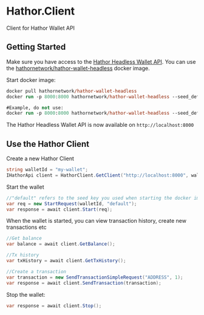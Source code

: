 # Hathor.Client

Client for Hathor Wallet API

## Getting Started

Make sure you have access to the [Hathor Headless Wallet API](https://github.com/HathorNetwork/hathor-wallet-headless). You can use the [hathornetwork/hathor-wallet-headless](https://hub.docker.com/r/hathornetwork/hathor-wallet-headless) docker image.

Start docker image:
```ps
docker pull hathornetwork/hathor-wallet-headless
docker run -p 8000:8000 hathornetwork/hathor-wallet-headless --seed_default "YOUR 24 SEED WORDS"

#Example, do not use:
docker run -p 8000:8000 hathornetwork/hathor-wallet-headless --seed_default "work above economy captain advance bread logic paddle copper change maze tongue salon sadness cannon fish debris need make purpose usage worth vault shrug"
```
The Hathor Headless Wallet API is now available on `http://localhost:8000`

## Use the Hathor Client

Create a new Hathor Client
```cs
string walletId = "my-wallet";
IHathorApi client = HathorClient.GetClient("http://localhost:8000", walletId);
```

Start the wallet
```cs
//"default" refers to the seed key you used when starting the docker image
var req = new StartRequest(walletId, "default");
var response = await client.Start(req);
```

When the wallet is started, you can view transaction history, create new transactions etc
```cs
//Get balance
var balance = await client.GetBalance();

//Tx history
var txHistory = await client.GetTxHistory();

//Create a transaction
var transaction = new SendTransactionSimpleRequest("ADDRESS", 1);
var response = await client.SendTransaction(transaction);
```

Stop the wallet:
```cs
var response = await client.Stop();
```